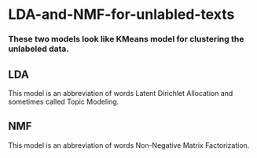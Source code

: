 # LDA-and-NMF-for-unlabled-texts

### These two models look like KMeans model for clustering the unlabeled data.

## LDA
This model is an abbreviation of words Latent Dirichlet Allocation and sometimes called Topic Modeling.

## NMF
This model is an abbreviation of words Non-Negative Matrix Factorization.
